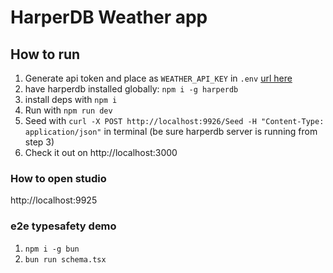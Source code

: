 # HarperDB Weather app

## How to run

1. Generate api token and place as `WEATHER_API_KEY` in `.env` [url here](https://home.openweathermap.org/)
2. have harperdb installed globally: `npm i -g harperdb`
3. install deps with `npm i`
4. Run with `npm run dev`
5. Seed with `curl -X POST http://localhost:9926/Seed -H "Content-Type: application/json"` in terminal (be sure harperdb server is running from step 3)
6. Check it out on http://localhost:3000

### How to open studio

http://localhost:9925

### e2e typesafety demo

1. `npm i -g bun`
2. `bun run schema.tsx`
